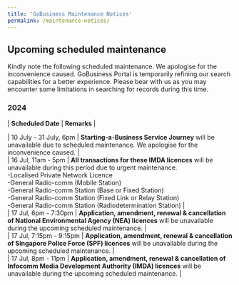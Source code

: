 ```yaml
---
title: 'GoBusiness Maintenance Notices'
permalink: /maintenance-notices/
---
```


## Upcoming scheduled maintenance

Kindly note the following scheduled maintenance. We apologise for the inconvenience caused. 
GoBusiness Portal is temporarily refining our search capabilities for a better experience. Please bear with us as you may encounter some limitations in searching for records during this time.

### 2024 

| **Scheduled Date** | **Remarks** |  

    
| 10 July - 31 July, 6pm | **Starting-a-Business Service Journey** will be unavailable due to scheduled maintenance. We apologise for the inconvenience caused. |  
| 16 Jul, 11am - 5pm | **All transactions for these IMDA licences** will be unavailable during this period due to urgent maintenance.<br>-Localised Private Network Licence<br>-General Radio-comm (Mobile Station)<br>-General Radio-comm Station (Base or Fixed Station)<br>-General Radio-comm Station (Fixed Link or Relay Station)<br>-General Radio-comm Station (Radiodetermination Station)   |     
| 17 Jul, 6pm - 7:30pm | **Application, amendment, renewal & cancellation of National Environmental Agency (NEA) licences** will be unavailable during the upcoming scheduled maintenance. |       
| 17 Jul, 7:15pm - 9:15pm | **Application, amendment, renewal & cancellation of Singapore Police Force (SPF) licences** will be unavailable during the upcoming scheduled maintenance. |     
| 17 Jul, 8pm - 11pm | **Application, amendment, renewal & cancellation of Infocomm Media Development Authority (IMDA) licences** will be unavailable during the upcoming scheduled maintenance. |      




<script src="/jquery/jquery.min.js"></script> <script src="/jquery/resize-tables.js"></script>
